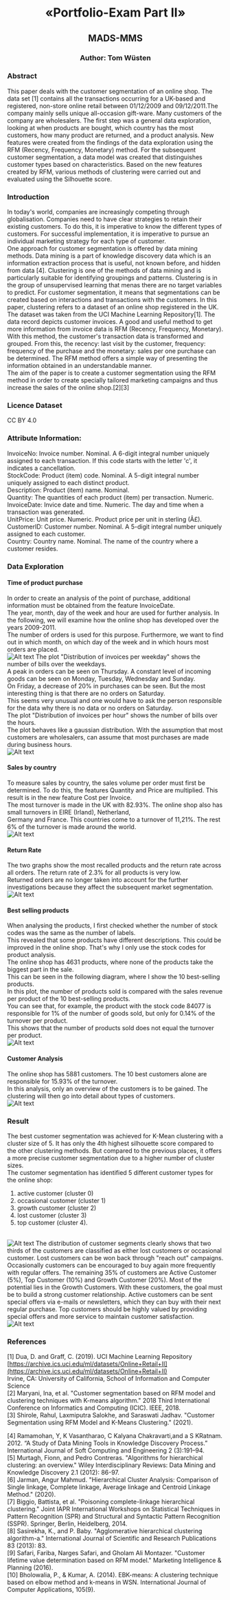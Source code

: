 <h1><center>«Portfolio-Exam Part II» </center></h1>
<h2><center>MADS-MMS </center></h2>
<h3><center>Author: Tom Wüsten </center></h3>

### Abstract

This paper deals with the customer segmentation of an online shop. The data set [1] contains all the transactions occurring for a UK-based and registered, non-store online retail between 01/12/2009 and 09/12/2011.The company mainly sells unique all-occasion gift-ware. Many customers of the company are wholesalers. The first step was a general data exploration, looking at when products are bought, which country has the most customers, how many product are returned, and a product analysis. New features were created from the findings of the data exploration using the RFM (Recency, Frequency, Monetary) method. For the subsequent customer segmentation, a data model was created that distinguishes customer types based on characteristics. Based on the new features created by RFM, various methods of clustering were carried out and evaluated using the Silhouette score. <br>

### Introduction
In today's world, companies are increasingly competing through globalisation. Companies need to have clear strategies to retain their existing customers. To do this, it is imperative to know the different types of customers. For successful implementation, it is imperative to pursue an individual marketing strategy for each type of customer. <br>
One approach for customer segmentation is offered by data mining methods. Data mining is a part of knowledge
discovery data which is an information extraction process that
is useful, not known before, and hidden from data [4]. Clustering is one of the methods of data mining and is particularly suitable for identifying groupings and patterns. Clustering is in the group of unsupervised learning that menas there are no target variables to predict. For customer segmentation, it means that segmentations can be created based on interactions and transactions with the customers. In this paper, clustering refers to a dataset of an online shop registered in the UK. The dataset was taken from the UCI Machine Learning Repository[1]. The data record depicts customer invoices. A good and useful method to get more information from invoice data is RFM (Recency, Frequency, Monetary). With this method, the customer's transaction data is transformed and grouped. From this, the recency: last visit by the customer, frequency: frequency of the purchase and the monetary: sales per one purchase can be determined. The RFM method offers a simple way of presenting the information obtained in an understandable manner. <br>
The aim of the paper is to create a customer segmentation using the RFM method in order to create specially tailored marketing campaigns and thus increase the sales of the online shop.[2][3]

### Licence Dataset
CC BY 4.0 <br>

### Attribute Information: <br>

InvoiceNo: Invoice number. Nominal. A 6-digit integral number uniquely assigned to each transaction. If this code starts with the letter 'c', it indicates a cancellation. <br>
StockCode: Product (item) code. Nominal. A 5-digit integral number uniquely assigned to each distinct product. <br>
Description: Product (item) name. Nominal. <br>
Quantity: The quantities of each product (item) per transaction. Numeric. <br>
InvoiceDate: Invice date and time. Numeric. The day and time when a transaction was generated. <br>
UnitPrice: Unit price. Numeric. Product price per unit in sterling (Â£). <br>
CustomerID: Customer number. Nominal. A 5-digit integral number uniquely assigned to each customer. <br>
Country: Country name. Nominal. The name of the country where a customer resides. <br>

### Data Exploration
#### Time of product purchase
In order to create an analysis of the point of purchase, additional information must be obtained from the feature InvoiceDate. <br>
The year, month, day of the week and hour are used for further analysis. In the following, we will examine how the online shop has developed over the years 2009-2011. <br>
The number of orders is used for this purpose. Furthermore, we want to find out in which month, on which day of the week and in which hours most orders are placed.
<br>
<img src="/output/time_product_buy.png" alt="Alt text" title="Optional title">
The plot "Distribution of invoices per weekday" shows the number of bills over the weekdays. <br>
A peak in orders can be seen on Thursday. A constant level of incoming goods can be seen on Monday, Tuesday, Wednesday and Sunday. <br>
On Friday, a decrease of 20% in purchases can be seen. But the most interesting thing is that there are no orders on Saturday. <br>
This seems very unusual and one would have to ask the person responsible for the data why there is no data or no orders on Saturday. <br>
The plot "Distribution of invoices per hour" shows the number of bills over the hours. <br>
The plot behaves like a gaussian distribution. With the assumption that most customers are wholesalers,  can assume that most purchases are made during business hours.
<br>
<img src="/output/time_product_buy_week.png" alt="Alt text" title="Optional title">

#### Sales by country
To measure sales by country, the sales volume per order must first be determined. To do this, the features Quantity and Price are multiplied. This result is in the new feature Cost per Invoice. <br>
The most turnover is made in the UK with 82.93%. The online shop also has small turnovers in EIRE (Irland), Netherland, <br> Germany and France. This countries come to a turnover of 11,21%. The rest 6% of the turnover is made around the world.
<br>
<img src="/output/sales_country.png" alt="Alt text" title="Optional title">

#### Return Rate
The two graphs show the most recalled products and the return rate across all orders. The return rate of 2.3% for all products is very low. <br>
Returned orders are no longer taken into account for the further investigations because they affect the subsequent market segmentation.
<br>
<img src="/output/return_rate.png" alt="Alt text" title="Optional title">

#### Best selling products
When analysing the products, I first checked whether the number of stock codes was the same as the number of labels. <br>
This revealed that some products have different descriptions. This could be improved in the online shop. That's why I only use the stock codes for product analysis. <br>
The online shop has 4631 products, where none of the products take the biggest part in the sale.<br>
This can be seen in the following diagram, where I show the 10 best-selling products. <br>
In this plot, the number of products sold is compared with the sales revenue per product of the 10 best-selling products. <br>
You can see that, for example, the product with the stock code 84077 is responsible for 1% of the number of goods sold, but only for 0.14% of the turnover per product. <br>
This shows that the number of products sold does not equal the turnover per product.
<br>
<img src="/output/bestselling_product.png" alt="Alt text" title="Optional title">

#### Customer Analysis
The online shop has 5881 customers. The 10 best customers alone are responsible for 15.93% of the turnover. <br>
In this analysis, only an overview of the customers is to be gained. The clustering will then go into detail about types of customers.
<br>
<img src="/output/customer.png" alt="Alt text" title="Optional title">

### Result
The best customer segmentation was achieved for K-Mean clustering with a cluster size of 5. It has only the 4th highest silhouette score compared to the other clustering methods. But compared to the previous places, it offers a more precise customer segmentation due to a higher number of cluster sizes. <br>
The customer segmentation has identified 5 different customer types for the online shop: <br>
1. active customer (cluster 0) <br>
2. occasional customer (cluster 1) <br>
3. growth customer (cluster 2) <br>
4. lost customer (cluster 3) <br>
5. top customer (cluster 4). <br>
<br>
<img src="/output/result_boxplots.png" alt="Alt text" title="Optional title">
The distribution of customer segments clearly shows that two thirds of the customers are classified as either lost customers or occasional customer. Lost customers can be won back through "reach out" campaigns. Occasionally customers can be encouraged to buy again more frequently with regular offers. The remaining 35% of customers are Active Customer (5%), Top Customer (10%) and Growth Customer (20%). Most of the potential lies in the Growth Customers. With these customers, the goal must be to build a strong customer relationship. Active customers can be sent special offers via e-mails or newsletters, which they can buy with their next regular purchase. Top customers should be highly valued by providing special offers and more service to maintain customer satisfaction.
<br>
<img src="/output/result.png" alt="Alt text" title="Optional title">

### References

[1]     Dua, D. and Graff, C. (2019). UCI Machine Learning Repository [https://archive.ics.uci.edu/ml/datasets/Online+Retail+II](https://archive.ics.uci.edu/ml/datasets/Online+Retail+II) <br> Irvine, CA: University of California, School of Information and Computer Science <br>
[2]     Maryani, Ina, et al. "Customer segmentation based on RFM model and clustering techniques with K-means algorithm." 2018 Third International Conference on Informatics and        Computing (ICIC). IEEE, 2018. <br>
[3]     Shirole, Rahul, Laxmiputra Salokhe, and Saraswati Jadhav. "Customer Segmentation using RFM Model and K-Means Clustering." (2021). <br>

[4]     Ramamohan, Y, K Vasantharao, C Kalyana Chakravarti,and a S KRatnam. 2012. “A Study of Data Mining Tools in Knowledge Discovery Process.” International Journal of
        Soft Computing and Engineering 2 (3):191–94. <br>
[5]     Murtagh, Fionn, and Pedro Contreras. "Algorithms for hierarchical clustering: an overview." Wiley Interdisciplinary Reviews: Data Mining and Knowledge Discovery 2.1 (2012): 86-97. <br>
[6]     Jarman, Angur Mahmud. "Hierarchical Cluster Analysis: Comparison of Single linkage, Complete linkage, Average linkage and Centroid Linkage Method." (2020). <br>
[7]     Biggio, Battista, et al. "Poisoning complete-linkage hierarchical clustering." Joint IAPR International Workshops on Statistical Techniques in Pattern Recognition (SPR) and     Structural and Syntactic Pattern Recognition (SSPR). Springer, Berlin, Heidelberg, 2014. <br>
[8]     Sasirekha, K., and P. Baby. "Agglomerative hierarchical clustering algorithm-a." International Journal of Scientific and Research Publications 83 (2013): 83. <br>
[9]     Safari, Fariba, Narges Safari, and Gholam Ali Montazer. "Customer lifetime value determination based on RFM model." Marketing Intelligence & Planning (2016). <br>
[10]    Bholowalia, P., & Kumar, A. (2014). EBK-means: A clustering technique based on elbow method and k-means in WSN. International Journal of Computer Applications, 105(9). <br>
